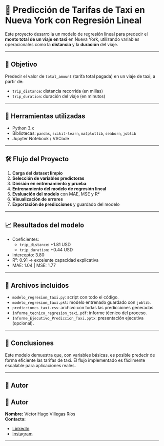 # 🚖 Predicción de Tarifas de Taxi en Nueva York con Regresión Lineal

Este proyecto desarrolla un modelo de regresión lineal para predecir el **monto total de un viaje en taxi** en Nueva York, utilizando variables operacionales como la **distancia** y la **duración** del viaje.

---

## 📌 Objetivo

Predecir el valor de `total_amount` (tarifa total pagada) en un viaje de taxi, a partir de:

- `trip_distance`: distancia recorrida (en millas)
- `trip_duration`: duración del viaje (en minutos)

---

## 🧰 Herramientas utilizadas

- Python 3.x  
- Bibliotecas: `pandas`, `scikit-learn`, `matplotlib`, `seaborn`, `joblib`
- Jupyter Notebook / VSCode

---

## 🛠️ Flujo del Proyecto

1. **Carga del dataset limpio**
2. **Selección de variables predictoras**
3. **División en entrenamiento y prueba**
4. **Entrenamiento del modelo de regresión lineal**
5. **Evaluación del modelo** con MAE, MSE y R²
6. **Visualización de errores**
7. **Exportación de predicciones** y guardado del modelo

---

## 📈 Resultados del modelo

- Coeficientes:
  - `trip_distance`: +1.81 USD
  - `trip_duration`: +0.44 USD
- Intercepto: 3.80
- R²: 0.91 → excelente capacidad explicativa
- MAE: 1.04 | MSE: 1.77

---

## 📂 Archivos incluidos

- `modelo_regresion_taxi.py`: script con todo el código.
- `modelo_regresion_taxi.pkl`: modelo entrenado guardado con `joblib`.
- `predicciones_taxi.csv`: archivo con todas las predicciones generadas.
- `informe_tecnico_regresion_taxi.pdf`: informe técnico del proceso.
- `Informe_Ejecutivo_Prediccion_Taxi.pptx`: presentación ejecutiva (opcional).

---

## 🧠 Conclusiones

Este modelo demuestra que, con variables básicas, es posible predecir de forma eficiente las tarifas de taxi. El flujo implementado es fácilmente escalable para aplicaciones reales.

---

## 📌 Autor


## 📌 Autor
**Nombre:** Víctor Hugo Villegas Ríos  
**Contacto:**  
- [LinkedIn](https://www.linkedin.com/in/victorhugovillegasrios/)  
- [Instagram](https://www.instagram.com/dataconsultor.freelancer/)  

---


